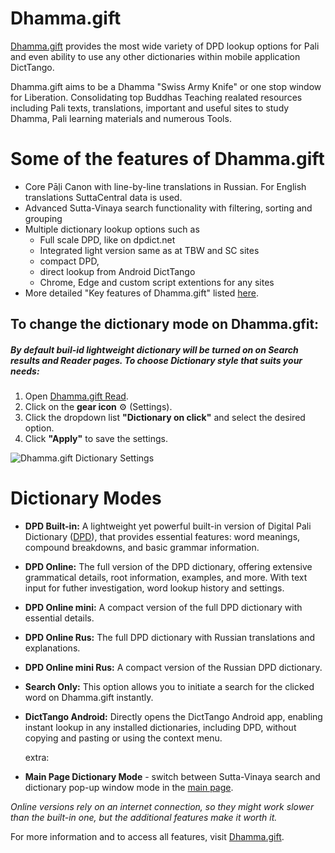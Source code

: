 # Dhamma.gift

[Dhamma.gift](https://dhamma.gift/) provides the most wide variety of DPD lookup options for Pali and even ability to use any other dictionaries within mobile application DictTango.

Dhamma.gift aims to be a Dhamma "Swiss Army Knife" or one stop window for Liberation. Consolidating top Buddhas Teaching realated resources including Pali texts, translations, important and useful sites to study Dhamma, Pali learning materials and numerous Tools. 

# Some of the features of Dhamma.gift

- Core Pāḷi Canon with line-by-line translations in Russian. For English translations SuttaCentral data is used.
- Advanced Sutta-Vinaya search functionality with filtering, sorting and grouping 
- Multiple dictionary lookup options such as 
  - Full scale DPD, like on dpdict.net 
  - Integrated light version same as at TBW and SC sites 
  - compact DPD, 
  - direct lookup from Android DictTango 
  - Chrome, Edge and custom script extentions for any sites
- More detailed "Key features of Dhamma.gift" listed [here](https://dhamma.gift/assets/common/keyFeatures.html).

## To change the dictionary mode on Dhamma.gfit:

##### By default buil-id lightweight dictionary will be turned on on Search results and Reader pages. To choose Dictionary style that suits your needs:
1. Open [Dhamma.gift Read](https://dhamma.gift/sn2.1).
2. Click on the **gear icon** ⚙️ (Settings).
3. Click the dropdown list **"Dictionary on click"** and select the desired option.
4. Click **"Apply"** to save the settings.

![Dhamma.gift Dictionary Settings](https://dhamma.gift/assets/img/dictSettings.png)  
 

# Dictionary Modes
- **DPD Built-in:** A lightweight yet powerful built-in version of Digital Pali Dictionary ([DPD](https://docs.dpdict.net/titlepage.html)), that provides essential features: word meanings, compound breakdowns, and basic grammar information.
- **DPD Online:** The full version of the DPD dictionary, offering extensive grammatical details, root information, examples, and more. With text input for futher investigation, word lookup history and settings.
- **DPD Online mini:** A compact version of the full DPD dictionary with essential details.
- **DPD Online Rus:** The full DPD dictionary with Russian translations and explanations.
- **DPD Online mini Rus:** A compact version of the Russian DPD dictionary.
- **Search Only:** This option allows you to initiate a search for the clicked word on Dhamma.gift instantly.
- **DictTango Android:** Directly opens the DictTango Android app, enabling instant lookup in any installed dictionaries, including DPD, without copying and pasting or using the context menu.

  extra:
  
- **Main Page Dictionary Mode** - switch between Sutta-Vinaya search and dictionary pop-up window mode in the [main page](https://Dhamma.gift). 


*Online versions rely on an internet connection, so they might work slower than the built-in one, but the additional features make it worth it.*

For more information and to access all features, visit [Dhamma.gift](https://dhamma.gift/).
